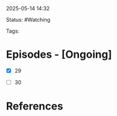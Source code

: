 
2025-05-14 14:32


Status: #Watching 

Tags:

# Episodes - [Ongoing]

- [x] 29
- [ ] 30


# References




